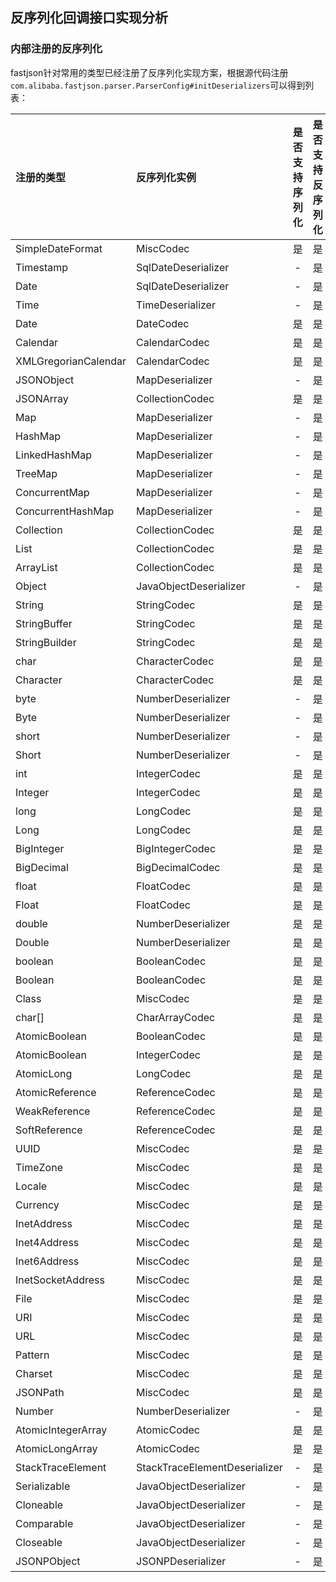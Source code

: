 ## 反序列化回调接口实现分析

### 内部注册的反序列化

fastjson针对常用的类型已经注册了反序列化实现方案，根据源代码注册`com.alibaba.fastjson.parser.ParserConfig#initDeserializers`可以得到列表：

| 注册的类型 | 反序列化实例 | 是否支持序列化 | 是否支持反序列化 |
| :--- | :--- | :---: | :---: |
| SimpleDateFormat | MiscCodec | 是 | 是 |
| Timestamp | SqlDateDeserializer | - | 是 |
| Date | SqlDateDeserializer | - | 是 |
| Time | TimeDeserializer | - | 是 |
| Date | DateCodec | 是 | 是 |
| Calendar | CalendarCodec | 是 | 是 |
| XMLGregorianCalendar | CalendarCodec | 是 | 是 |
| JSONObject | MapDeserializer | -| 是 |
| JSONArray | CollectionCodec | 是 | 是 |
| Map | MapDeserializer | -| 是 |
| HashMap | MapDeserializer | -| 是 |
| LinkedHashMap | MapDeserializer | -| 是 |
| TreeMap | MapDeserializer | -| 是 |
| ConcurrentMap | MapDeserializer | -| 是 |
| ConcurrentHashMap | MapDeserializer | -| 是 |
| Collection | CollectionCodec | 是 | 是 |
| List | CollectionCodec | 是 | 是 |
| ArrayList | CollectionCodec | 是 | 是 |
| Object | JavaObjectDeserializer | - | 是 |
| String | StringCodec | 是 | 是 |
| StringBuffer | StringCodec | 是 | 是 |
| StringBuilder | StringCodec | 是 | 是 |
| char | CharacterCodec | 是 | 是 |
| Character | CharacterCodec | 是 | 是 |
| byte | NumberDeserializer | - | 是 |
| Byte | NumberDeserializer | - | 是 |
| short | NumberDeserializer | - | 是 |
| Short | NumberDeserializer | - | 是 |
| int | IntegerCodec | 是 | 是 |
| Integer | IntegerCodec | 是 | 是 |
| long | LongCodec | 是 | 是 |
| Long | LongCodec | 是 | 是 |
| BigInteger | BigIntegerCodec | 是 | 是 |
| BigDecimal | BigDecimalCodec | 是 | 是 |
| float | FloatCodec | 是 | 是 |
| Float | FloatCodec | 是 | 是 |
| double | NumberDeserializer | 是 | 是 |
| Double | NumberDeserializer | 是 | 是 |
| boolean | BooleanCodec | 是 | 是 |
| Boolean | BooleanCodec | 是 | 是 |
| Class | MiscCodec | 是 | 是 |
| char[] | CharArrayCodec | 是 | 是 |
| AtomicBoolean | BooleanCodec | 是 | 是 |
| AtomicBoolean | IntegerCodec | 是 | 是 |
| AtomicLong | LongCodec | 是 | 是 |
| AtomicReference | ReferenceCodec | 是 | 是 |
| WeakReference | ReferenceCodec | 是 | 是 |
| SoftReference | ReferenceCodec | 是 | 是 |
| UUID | MiscCodec | 是 | 是 |
| TimeZone | MiscCodec | 是 | 是 |
| Locale | MiscCodec | 是 | 是 |
| Currency | MiscCodec | 是 | 是 |
| InetAddress | MiscCodec | 是 | 是 |
| Inet4Address | MiscCodec | 是 | 是 |
| Inet6Address | MiscCodec | 是 | 是 |
| InetSocketAddress | MiscCodec | 是 | 是 |
| File | MiscCodec | 是 | 是 |
| URI | MiscCodec | 是 | 是 |
| URL | MiscCodec | 是 | 是 |
| Pattern | MiscCodec | 是 | 是 |
| Charset | MiscCodec | 是 | 是 |
| JSONPath | MiscCodec | 是 | 是 |
| Number | NumberDeserializer | - | 是 |
| AtomicIntegerArray | AtomicCodec | 是 | 是 |
| AtomicLongArray | AtomicCodec | 是 | 是 |
| StackTraceElement | StackTraceElementDeserializer | - | 是 |
| Serializable | JavaObjectDeserializer | - | 是 |
| Cloneable | JavaObjectDeserializer | - | 是 |
| Comparable | JavaObjectDeserializer | - | 是 |
| Closeable | JavaObjectDeserializer | - | 是 |
| JSONPObject | JSONPDeserializer | - | 是 |